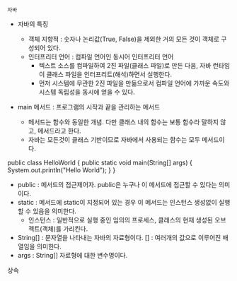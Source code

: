 `자바`

- 자바의 특징
  - 객체 지향적 : 숫자나 논리값(True, False)을 제외한 거의 모든 것이 객체로 구성되어 있다.
  - 인터프리터 언어 : 컴파일 언어인 동시어 인터프리터 언어
    - 텍스트 소스를 컴파일하여 2진 파일(클래스 파일)로 만든 다음, 자바 런타임이 클래스 파일을 인터프리트(해석)하면서 실행한다.
    - 먼저 시스템에 무관한 2진 파일을 만듦으로서 컴파일 언어에 가까운 속도와 시스템 독립성을 동시에 얻을 수 있다.

- main 메서드 : 프로그램의 시작과 끝을 관리하는 메서드
  - 메서드는 함수와 동일한 개념. 다만 클래스 내의 함수는 보통 함수라 말하지 않고, 메서드라고 한다.
  - 자바는 모든것이 클래스 기반이므로 자바에서 사용되는 함수는 모두 메서드이다.

public class HelloWorld {
  public static void main(String[] args) {
    System.out.println("Hello World");
  }
}
- public : 메서드의 접근제어자. public은 누구나 이 메서드에 접근할 수 있다는 의미이다.
- static : 메서드에 static이 지정되어 있는 경우 이 메서드는 인스턴스 생성없이 실행할 수 있음을 의미한다.
  - 인스턴스 : 일반적으로 실행 중인 임의의 프로세스, 클래스의 현재 생성된 오브젝트(객체)를 가리킨다.
- String[] : 문자열을 나타내는 자바의 자료형이다. [] : 여러개의 값으로 이루어진 배열임을 의미한다.
- args : String[] 자료형에 대한 변수명이다.

상속